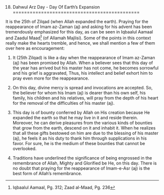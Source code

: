 18. Dahwul Arz Day - Day Of Earth’s Expansion
=============================================

It is the 25th of Zilqad (when Allah expanded the earth). Praying for
the reappearance of Imam az-Zaman (aj) and asking for his advent has
been tremendously emphasized for this day, as can be seen in Iqbaalul
Aamaal and Zaadul Maad[^1] (of Allamah Majlisi). Some of the points in
this context really make the hearts tremble, and hence, we shall mention
a few of them over here as encouragement:

1. It (25th Zilqad) is like a day when the reappearance of Imam az-Zaman
(aj) has been promised by Allah. When a believer sees that this day of
the year has arrived but his master has not come, he becomes sorrowful
and his grief is aggravated, Thus, his intellect and belief exhort him
to pray even more for the reappearance.

2. On this day, divine mercy is spread and invocations are accepted. So,
the believer for whom his Imam (aj) is dearer than his own self, his
family, his children and his relatives, will pray from the depth of his
heart for the removal of the difficulties of his master (aj).

3. This day is of bounty conferred by Allah on His creation because He
expanded the earth so that he may live in it and reside therein.
Moreover, he can derive pleasures from the various kinds of bounties
that grow from the earth, descend on it and inhabit it. When he realizes
that all these gifts bestowed on him are due to the blessing of his
master (aj), he feels it as his duty to thank him through supplications
in his favor. For sure, he is the medium of these bounties that cannot
be overlooked.

4. Traditions have underlined the significance of being engrossed in the
remembrance of Allah, Mighty and Glorified be He, on this day. There is
no doubt that praying for the reappearance of Imam-e-Asr (aj) is the
best form of Allah’s remembrance.

[^1]: Iqbaalul Aamaal, Pg. 312; Zaad al-Maad, Pg. 236


